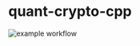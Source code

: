 # quant-crypto-cpp

![example workflow](https://github.com/andywang0607/quant-crypto-cpp/actions/workflows/action.yaml/badge.svg)
